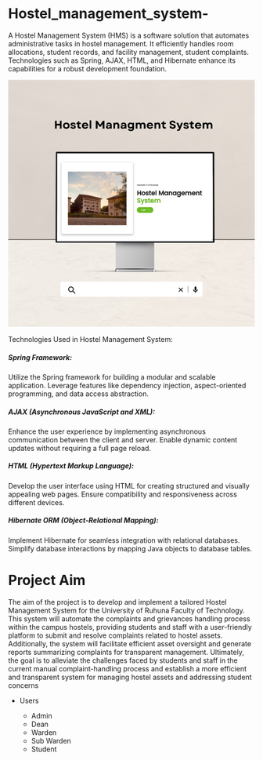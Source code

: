 # Hostel_management_system-
A Hostel Management System (HMS) is a software solution that automates administrative tasks in hostel management. It efficiently handles room allocations, student records, and facility management, student complaints. Technologies such as Spring, AJAX, HTML, and Hibernate enhance its capabilities for a robust development foundation.


<img src="https://github.com/AshanIndrajith/Hostel_managment_system-/blob/main/hostell.png">



Technologies Used in Hostel Management System:

<h5> Spring Framework:</h5>

Utilize the Spring framework for building a modular and scalable application.
Leverage features like dependency injection, aspect-oriented programming, and data access abstraction.


<h5> AJAX (Asynchronous JavaScript and XML): </h5>

Enhance the user experience by implementing asynchronous communication between the client and server.
Enable dynamic content updates without requiring a full page reload.


<h5> HTML (Hypertext Markup Language): </h5>

Develop the user interface using HTML for creating structured and visually appealing web pages.
Ensure compatibility and responsiveness across different devices.


<h5> Hibernate ORM (Object-Relational Mapping): </h5>

Implement Hibernate for seamless integration with relational databases.
Simplify database interactions by mapping Java objects to database tables.



<h1>Project Aim</h1>

The aim of the project is to develop and implement a tailored Hostel Management System for 
the University of Ruhuna Faculty of Technology. This system will automate the complaints 
and grievances handling process within the campus hostels, providing students and staff with 
a user-friendly platform to submit and resolve complaints related to hostel assets. 
Additionally, the system will facilitate efficient asset oversight and generate reports 
summarizing complaints for transparent management. Ultimately, the goal is to alleviate the 
challenges faced by students and staff in the current manual complaint-handling process and 
establish a more efficient and transparent system for managing hostel assets and addressing 
student concerns


<ul>
    <li>Users</li>
    <ul>
        <li>Admin</li>
        <li>Dean</li>
        <li>Warden</li>
        <li>Sub Warden</li>
        <li>Student</li>
    </ul>
</ul>


